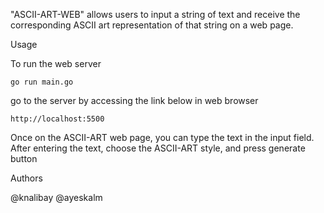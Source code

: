 "ASCII-ART-WEB" allows users to input a string of text and receive the corresponding ASCII art representation of that string on a web page.

Usage

To run the web server

    go run main.go

go to the server by accessing the link below in web browser

    http://localhost:5500

Once on the ASCII-ART web page, you can type the text in the input field. After entering the text, choose the ASCII-ART style, and press generate button

Authors

@knalibay @ayeskalm